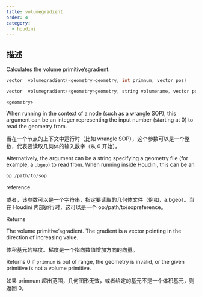 ```yaml
---
title: volumegradient
order: 4
category:
  - houdini
---
```

    
## 描述

Calculates the volume primitive‘sgradient.

```c
vector  volumegradient(<geometry>geometry, int primnum, vector pos)
```

```c
vector  volumegradient(<geometry>geometry, string volumename, vector pos)
```

`<geometry>`

When running in the context of a node (such as a wrangle SOP), this argument
can be an integer representing the input number (starting at 0) to read the
geometry from.

当在一个节点的上下文中运行时（比如 wrangle SOP），这个参数可以是一个整数，代表要读取几何体的输入数字（从 0 开始）。

Alternatively, the argument can be a string specifying a geometry file (for
example, a `.bgeo`) to read from. When running inside Houdini, this can be an

```c
op:/path/to/sop
```

reference.

或者，该参数可以是一个字符串，指定要读取的几何体文件（例如，a.bgeo）。当在 Houdini 内部运行时，这可以是一个 op:/path/to/sopreference。

Returns

The volume primitive‘sgradient. The gradient is a vector pointing in the
direction of increasing value.

体积基元的梯度。梯度是一个指向数值增加方向的向量。

Returns 0 if `primnum` is out of range, the geometry is invalid, or the given
primitive is not a volume primitive.

如果 primnum 超出范围，几何图形无效，或者给定的基元不是一个体积基元，则返回 0。
